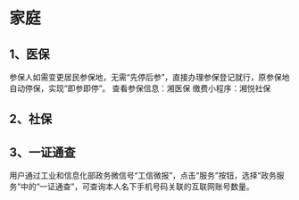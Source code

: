 # 家庭

## 1、医保
参保人如需变更居民参保地，无需“先停后参”，直接办理参保登记就行，原参保地自动停保，实现“即参即停”。
查看参保信息：湘医保
缴费小程序：湘悦社保

## 2、社保

## 3、一证通查
用户通过工业和信息化部政务微信号“工信微报”，点击“服务”按钮，选择“政务服务”中的“一证通查”，可查询本人名下手机号码关联的互联网账号数量。

